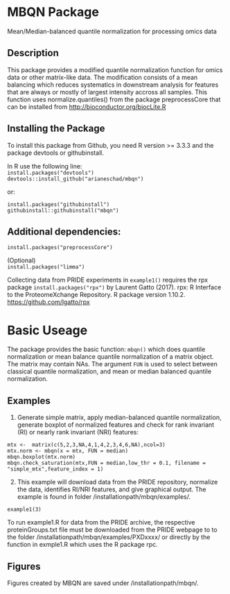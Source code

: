 # MBQN Package
Mean/Median-balanced quantile normalization for processing omics data

## Description
This package provides a modified quantile normalization function for omics data or other matrix-like data. The modification consists of a mean balancing which reduces systematics in downstream analysis for features that are always or mostly of largest intensity accross all samples. This function uses normalize.quantiles() from the package preprocessCore that can be installed from http://bioconductor.org/biocLite.R

## Installing the Package

To install this package from Github, you need R version >= 3.3.3 and the package devtools or githubinstall.

In R use the following line:<br/>
`install.packages("devtools")`<br/>
`devtools::install_github("arianeschad/mbqn")`

or:

`install.packages("githubinstall")`<br/>
`githubinstall::githubinstall("mbqn")`

## Additional dependencies: 
`install.packages("preprocessCore")`

(Optional)<br/>
`install.packages("limma")`

Collecting data from PRIDE experiments in `example1()` requires the rpx package
`install.packages("rpx")`
by Laurent Gatto (2017). rpx: R Interface to the ProteomeXchange Repository. R package version 1.10.2. https://github.com/lgatto/rpx


# Basic Useage

The package provides the basic function: `mbqn()` which does quantile normalization or mean balance quantile normalization of a matrix object. The matrix may contain NAs. The argument `FUN` is used to select between classical quantile normalization, and mean or median balanced quantile normalization.

## Examples
1. Generate simple matrix, apply median-balanced quantile normalization, generate boxplot of normalized features and check for rank invariant (RI) or nearly rank invariant (NRI) features:

`mtx <-  matrix(c(5,2,3,NA,4,1,4,2,3,4,6,NA),ncol=3)`<br/>
`mtx.norm <- mbqn(x = mtx, FUN = median)`<br/>
`mbqn.boxplot(mtx.norm)`<br/>
`mbqn.check_saturation(mtx,FUN = median,low_thr = 0.1, filename = "simple_mtx",feature_index = 1)`

2. This example will download data from the PRIDE repository, normalize the data, identifies RI/NRI features, and give graphical output. The example is found in folder /installationpath/mbqn/examples/.

`example1(3)`

To run example1.R for data from the PRIDE archive, the respective proteinGroups.txt file must be downloaded from the PRIDE webpage to to the folder /installationpath/mbqn/examples/PXDxxxx/ or directly by the function in exmple1.R which uses the R package rpc. 

## Figures
Figures created by MBQN are saved under /installationpath/mbqn/.
